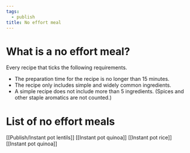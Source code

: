 ```yaml
---
tags:
  - publish
title: No effort meal
---
```

# What is a no effort meal?
Every recipe that ticks the following requirements.
- The preparation time for the recipe is no longer than 15 minutes.
- The recipe only includes simple and widely common ingredients.
- A simple recipe does not include more than 5 ingredients. (Spices and other staple aromatics are not counted.)
# List of no effort meals
[[Publish/Instant pot lentils]]
[[Instant pot quinoa]]
[[Instant pot rice]]
[[Instant pot quinoa]]